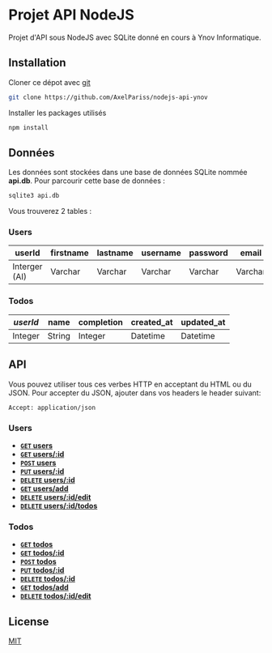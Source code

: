 # Projet API NodeJS

Projet d'API sous NodeJS avec SQLite donné en cours à Ynov Informatique.

## Installation

Cloner ce dépot avec [git](https://git-scm.com/downloads)

```bash
git clone https://github.com/AxelPariss/nodejs-api-ynov
```

Installer les packages utilisés
```bash
npm install
```

## Données

Les données sont stockées dans une base de données SQLite nommée **api.db**. Pour parcourir cette base de données :

```bash
sqlite3 api.db
```

Vous trouverez 2 tables :

### Users
**userId** | firstname | lastname | username | password | email | password | createdAt | updatedAt
--- | --- | --- | --- | --- | --- | --- | --- | ---
Interger (AI) | Varchar | Varchar | Varchar | Varchar | Varchar | Varchar | Datetime | Datetime

### Todos
***userId*** | name |completion | created_at | updated_at
--- | --- | --- | --- | ---
Integer | String | Integer | Datetime | Datetime

## API

Vous pouvez utiliser tous ces verbes HTTP en acceptant du HTML ou du JSON. Pour accepter du JSON, ajouter dans vos headers le header suivant:
```
Accept: application/json
```

### Users

- **[<code>GET</code> users](localhost:3000/users)**
- **[<code>GET</code> users/:id](localhost:3000/users/{id})**
- **[<code>POST</code> users](localhost:3000/users)**
- **[<code>PUT</code> users/:id](localhost:3000/users/{id})**
- **[<code>DELETE</code> users/:id](localhost:3000/users/{id})**
- **[<code>GET</code> users/add](localhost:3000/users/add)**
- **[<code>DELETE</code> users/:id/edit](localhost:3000/users/{id}/edit)**
- **[<code>DELETE</code> users/:id/todos](localhost:3000/users/{id}/todos)**

### Todos

- **[<code>GET</code> todos](localhost:3000/todos)**
- **[<code>GET</code> todos/:id](localhost:3000/todos/{id})**
- **[<code>POST</code> todos](localhost:3000/todos)**
- **[<code>PUT</code> todos/:id](localhost:3000/todos/{id})**
- **[<code>DELETE</code> todos/:id](localhost:3000/todos/{id})**
- **[<code>GET</code> todos/add](localhost:3000/todos/add)**
- **[<code>DELETE</code> todos/:id/edit](localhost:3000/todos/{id}/edit)**

## License
[MIT](https://choosealicense.com/licenses/mit/)